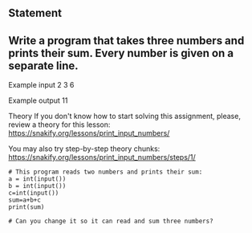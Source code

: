## Statement
## Write a program that takes three numbers and prints their sum. Every number is given on a separate line.

Example input
2
3
6

Example output
11

Theory
If you don't know how to start solving this assignment, please, review a theory for this lesson:
https://snakify.org/lessons/print_input_numbers/

You may also try step-by-step theory chunks:
https://snakify.org/lessons/print_input_numbers/steps/1/

```
# This program reads two numbers and prints their sum:
a = int(input())
b = int(input())
c=int(input())
sum=a+b+c
print(sum)

# Can you change it so it can read and sum three numbers?
```
